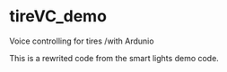 # tireVC_demo
Voice controlling for tires
/with Ardunio

This is a rewrited code from the smart lights demo code.
